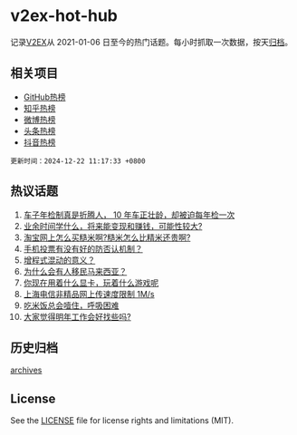 # v2ex-hot-hub

 记录[V2EX](https://www.v2ex.com/)从 2021-01-06 日至今的热门话题。每小时抓取一次数据，按天[归档](archives)。
 
 ## 相关项目

- [GitHub热榜](https://github.com/snaildev/github-hot-hub)
- [知乎热榜](https://github.com/snaildev/zhihu-hot-hub)
- [微博热榜](https://github.com/snaildev/weibo-hot-hub)
- [头条热榜](https://github.com/snaildev/toutiao-hot-hub)
- [抖音热榜](https://github.com/snaildev/douyin-hot-hub)


 `更新时间：2024-12-22 11:17:33 +0800`

## 热议话题

1. [车子年检制真是折腾人， 10 年车正壮龄，却被迫每年检一次](https://www.v2ex.com/t/1099238)
1. [业余时间学什么，将来能变现和赚钱，可能性较大?](https://www.v2ex.com/t/1099251)
1. [淘宝网上怎么买糙米啊?糙米怎么比精米还贵啊?](https://www.v2ex.com/t/1099263)
1. [手机投票有没有好的防否认机制？](https://www.v2ex.com/t/1099262)
1. [增程式混动的意义？](https://www.v2ex.com/t/1099285)
1. [为什么会有人移民马来西亚？](https://www.v2ex.com/t/1099297)
1. [你现在用着什么显卡，玩着什么游戏呢](https://www.v2ex.com/t/1099346)
1. [上海电信非精品网上传速度限制 1M/s](https://www.v2ex.com/t/1099248)
1. [吃米饭总会噎住，呼吸困难](https://www.v2ex.com/t/1099249)
1. [大家觉得明年工作会好找些吗?](https://www.v2ex.com/t/1099320)

## 历史归档

[archives](archives)

## License

See the [LICENSE](LICENSE) file for license rights and limitations (MIT).
